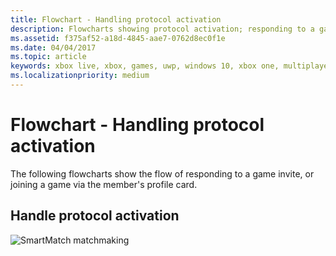 ```yaml
---
title: Flowchart - Handling protocol activation
description: Flowcharts showing protocol activation; responding to a game invite, or joining a game via the member's profile card.
ms.assetid: f375af52-a18d-4845-aae7-0762d8ec0f1e
ms.date: 04/04/2017
ms.topic: article
keywords: xbox live, xbox, games, uwp, windows 10, xbox one, multiplayer manager, flowchart
ms.localizationpriority: medium
---
```


# Flowchart - Handling protocol activation

The following flowcharts show the flow of responding to a game invite, or joining a game via the member's profile card.


## Handle protocol activation

![SmartMatch matchmaking](../../../images/multiplayer/mpm-on-activation.png)
